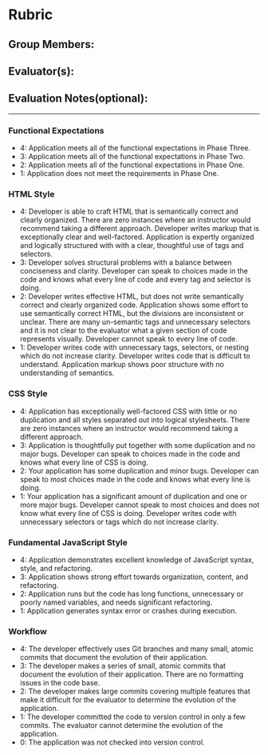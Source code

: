 # Rubric

## Group Members:
## Evaluator(s):
## Evaluation Notes(optional):

***

### Functional Expectations

- 4: Application meets all of the functional expectations in Phase Three.
- 3: Application meets all of the functional expectations in Phase Two.
- 2: Application meets all of the functional expectations in Phase One.
- 1: Application does not meet the requirements in Phase One.

### HTML Style

- 4: Developer is able to craft HTML that is semantically correct and clearly organized. There are zero instances where an instructor would recommend taking a different approach. Developer writes markup that is exceptionally clear and well-factored. Application is expertly organized and logically structured with with a clear, thoughtful use of tags and selectors.
- 3:  Developer solves structural problems with a balance between conciseness and clarity. Developer can speak to choices made in the code and knows what every line of code and every tag and selector is doing.
- 2:  Developer writes effective HTML, but does not write semantically correct and clearly organized code. Application shows some effort to use semantically correct HTML, but the divisions are inconsistent or unclear. There are many un-semantic tags and unnecessary selectors and it is not clear to the evaluator what a given section of code represents visually. Developer cannot speak to every line of code.
- 1:  Developer writes code with unnecessary tags, selectors, or nesting which do not increase clarity. Developer writes code that is difficult to understand. Application markup shows poor structure with no understanding of semantics.

### CSS Style

- 4: Application has exceptionally well-factored CSS with little or no duplication and all styles separated out into logical stylesheets. There are zero instances where an instructor would recommend taking a different approach.
- 3:  Application is thoughtfully put together with some duplication and no major bugs. Developer can speak to choices made in the code and knows what every line of CSS is doing.
- 2:  Your application has some duplication and minor bugs. Developer can speak to most choices made in the code and knows what every line is doing.
- 1:  Your application has a significant amount of duplication and one or more major bugs. Developer cannot speak to most choices and does not know what every line of CSS is doing. Developer writes code with unnecessary selectors or tags which do not increase clarity.

### Fundamental JavaScript Style

- 4: Application demonstrates excellent knowledge of JavaScript syntax, style, and refactoring.
- 3: Application shows strong effort towards organization, content, and refactoring.
- 2: Application runs but the code has long functions, unnecessary or poorly named variables, and needs significant refactoring.
- 1: Application generates syntax error or crashes during execution.

### Workflow

- 4: The developer effectively uses Git branches and many small, atomic commits that document the evolution of their application.
- 3: The developer makes a series of small, atomic commits that document the evolution of their application. There are no formatting issues in the code base.
- 2: The developer makes large commits covering multiple features that make it difficult for the evaluator to determine the evolution of the application.
- 1: The developer committed the code to version control in only a few commits. The evaluator cannot determine the evolution of the application.
- 0: The application was not checked into version control.

